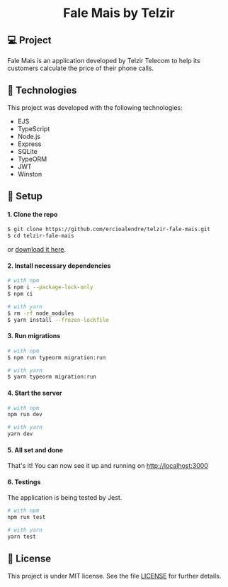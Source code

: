 <h1 align="center">
  <p>Fale Mais by Telzir</p>
</h1>

## 💻 Project

Fale Mais is an application developed by Telzir Telecom to help its customers calculate the price of their phone calls.

## 🚀 Technologies

This project was developed with the following technologies:

- EJS
- TypeScript
- Node.js
- Express
- SQLite
- TypeORM
- JWT
- Winston

## 🧰 Setup

#### 1. Clone the repo

```sh
$ git clone https://github.com/ercioalendre/telzir-fale-mais.git
$ cd telzir-fale-mais
```

or [download it here](https://github.com/ercioalendre/telzir-fale-mais/archive/refs/heads/main.zip).

#### 2. Install necessary dependencies

```sh
# with npm
$ npm i --package-lock-only
$ npm ci

# with yarn
$ rm -rf node_modules
$ yarn install --frozen-lockfile
```

#### 3. Run migrations

```sh
# with npm
$ npm run typeorm migration:run

# with yarn
$ yarn typeorm migration:run
```

#### 4. Start the server

```sh
# with npm
npm run dev

# with yarn
yarn dev
```

#### 5. All set and done

That's it! You can now see it up and running on [http://localhost:3000](http://localhost:3000)

#### 6. Testings

The application is being tested by Jest.

```sh
# with npm
npm run test

# with yarn
yarn test
```

## :memo: License

This project is under MIT license. See the file [LICENSE](LICENSE) for further details.

